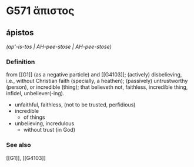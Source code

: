 # G571 ἄπιστος

## ápistos

_(ap'-is-tos | AH-pee-stose | AH-pee-stose)_

### Definition

from [[G1]] (as a negative particle) and [[G4103]]; (actively) disbelieving, i.e., without Christian faith (specially, a heathen); (passively) untrustworthy (person), or incredible (thing); that believeth not, faithless, incredible thing, infidel, unbeliever(-ing).

- unfaithful, faithless, (not to be trusted, perfidious)
- incredible
  - of things
- unbelieving, incredulous
  - without trust (in God)

### See also

[[G1]], [[G4103]]

